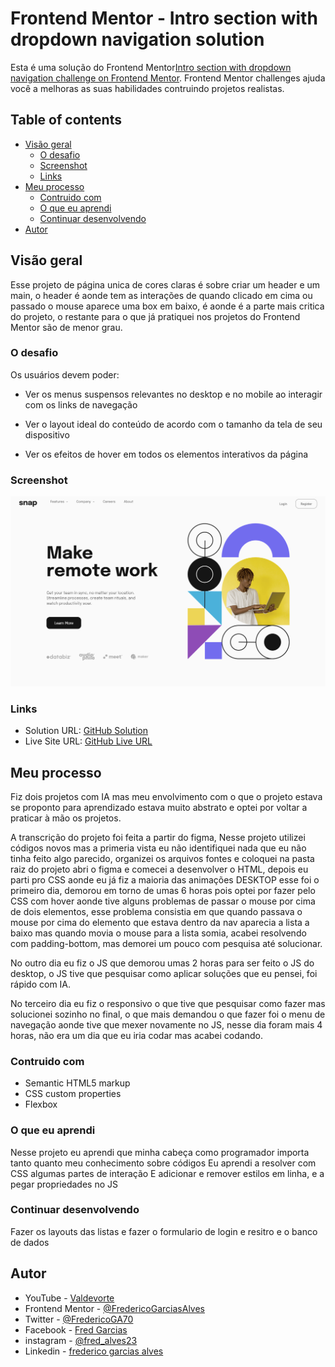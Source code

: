# Frontend Mentor - Intro section with dropdown navigation solution

Esta é uma solução do Frontend Mentor[Intro section with dropdown navigation challenge on Frontend Mentor](https://www.frontendmentor.io/challenges/intro-section-with-dropdown-navigation-ryaPetHE5). Frontend Mentor challenges ajuda você a melhoras as suas habilidades contruindo projetos realistas.

## Table of contents

- [Visão geral](#visão-geral)
  - [O desafio](#O-desafio)
  - [Screenshot](#screenshot)
  - [Links](#links)
- [Meu processo](#meu-processo)
  - [Contruido com](#contruido-com)
  - [O que eu aprendi](#O-que-eu-aprendi)
  - [Continuar desenvolvendo](#continuar-desenvolvendo)
- [Autor](#autor)

## Visão geral

Esse projeto de página unica de cores claras é sobre criar um header e um main, o header é aonde tem as interações de quando clicado em cima ou passado o mouse aparece uma box em baixo, é aonde é a parte mais critica do projeto, o restante para o que já pratiquei nos projetos do Frontend Mentor são de menor grau.

### O desafio

Os usuários devem poder:

- Ver os menus suspensos relevantes no desktop e no mobile ao interagir com os links de navegação

- Ver o layout ideal do conteúdo de acordo com o tamanho da tela de seu dispositivo

- Ver os efeitos de hover em todos os elementos interativos da página

### Screenshot

![](./assets/images/Screenshot%202025-05-31%20at%2015-13-23%20Intro%20Section%20With%20Drop%20Down.png)

### Links

- Solution URL: [GitHub Solution](https://github.com/FredericoGarciasAlves/intro-section-with-dropdown)
- Live Site URL: [GitHub Live URL](https://fredericogarciasalves.github.io/intro-section-with-dropdown/)

## Meu processo

Fiz dois projetos com IA mas meu envolvimento com o que o projeto estava se proponto para aprendizado estava muito abstrato e optei por voltar a praticar à mão os projetos.

A transcrição do projeto foi feita a partir do figma, Nesse projeto utilizei códigos novos mas a primeria vista eu não identifiquei nada que eu não tinha feito algo parecido, organizei os arquivos fontes e coloquei na pasta raiz do projeto abri o figma e comecei a desenvolver o HTML, depois eu parti pro CSS aonde eu já fiz a maioria das animações DESKTOP esse foi o primeiro dia, demorou em torno de umas 6 horas pois optei por fazer pelo CSS com hover aonde tive alguns problemas de passar o mouse por cima de dois elementos, esse problema consistia em que quando passava o mouse por cima do elemento que estava dentro da nav aparecia a lista a baixo mas quando movia o mouse para a lista somia, acabei resolvendo com padding-bottom, mas demorei um pouco com pesquisa até solucionar.

No outro dia eu fiz o JS que demorou umas 2 horas para ser feito o JS do desktop, o JS tive que pesquisar como aplicar soluções que eu pensei, foi rápido com IA.

No terceiro dia eu fiz o responsivo o que tive que pesquisar como fazer mas solucionei sozinho no final, o que mais demandou o que fazer foi o menu de navegação aonde tive que mexer novamente no JS, nesse dia foram mais 4 horas, não era um dia que eu iria codar mas acabei codando.

### Contruido com

- Semantic HTML5 markup
- CSS custom properties
- Flexbox

### O que eu aprendi

Nesse projeto eu aprendi que minha cabeça como programador importa tanto quanto meu conhecimento sobre códigos
Eu aprendi a resolver com CSS algumas partes de interação
E adicionar e remover estilos em linha, e a pegar propriedades no JS

### Continuar desenvolvendo

Fazer os layouts das listas e fazer o formulario de login e resitro e o banco de dados

## Autor

- YouTube - [Valdevorte](https://www.youtube.com/@valdevorte2702)
- Frontend Mentor - [@FredericoGarciasAlves](https://www.frontendmentor.io/profile/FredericoGarciasAlves)
- Twitter - [@FredericoGA70](https://x.com/FredericoGA70)
- Facebook - [Fred Garcias](https://www.facebook.com/fred.garcias.1)
- instagram - [@fred_alves23](https://www.instagram.com/fred_alves23/)
- Linkedin - [frederico garcias alves](https://www.linkedin.com/in/frederico-garcias-alves-8730722b5/)
